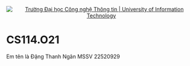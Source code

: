 <p align="center">
  <a href="https://www.uit.edu.vn/" title="Trường Đại học Công nghệ Thông tin" style="border: 5;">
    <img src= "https://media.discordapp.net/attachments/1212730697421299763/1214239375118962698/image.png ex=65f8638a&is=65e5ee8a&hm=5cda754652281260f45bf8f0a88649d84d3cc0c0dc0c80653c5366c1c2a7d539&=&format=webp&quality=lossless&width=2160&height=504" alt="Trường Đại học Công nghệ Thông tin | University of Information Technology">
  </a>
</p>

# CS114.O21
Em tên là Đặng Thanh Ngân 
MSSV 22520929
